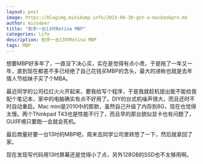 ```yaml
---
layout: post
image: https://blogimg.minidump.info/2015-06-30-got-a-macbookpro.md
author: missdeer
title: "到手一台13吋Retina MBP"
categories: Life
description: 到手一台13吋Retina MBP
tags: MBP
---
```

想要MBP好多年了，一直没下决心买，实在是觉得有点小贵。于是拖了一年又一年，直到现在都差不多已经绝了自己花钱买MBP的念头，最大的进帐也就是去年情人节给妹子买了个MBA。

最近同学的公司红红火火开起来，要我给写个程序，于是我就趁机提出能不能给我配个笔记本，家中的电脑确实有点不好用了。DIY的台式机噪声很大，而且还时不时自动重启。Mac mini是2010中的那款，虽然自己升级了内存到8G，现在也觉得太慢。两个Thinkpad T43也是性能不行了，而且早的那台貌似显卡也有问题了，GUI环境只要跑一会就会死机。

最后商量好要一台13吋的MBP吧，周末去同学公司里转悠了一下，然后就拿回了家。

现在发现写代码用13吋屏幕还是觉得小了点，另外128GB的SSD也不太够用啊。
